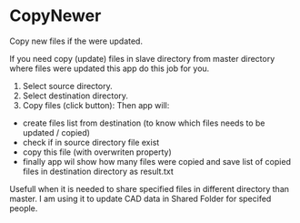 # CopyNewer
Copy new files if the were updated.

If you need copy (update) files in slave directory from master directory where files were updated this app do this job for you.

1. Select source directory.
2. Select destination directory.
3. Copy files (click button):
Then app will:
- create files list from destination (to know which files needs to be updated / copied)
- check if in source directory file exist
- copy this file (with overwriten property)
- finally app wil show how many files were copied and save list of copied files in destination directory as result.txt

Usefull when it is needed to share specified files in different directory than master.
I am using it to update CAD data in Shared Folder for specifed people.

